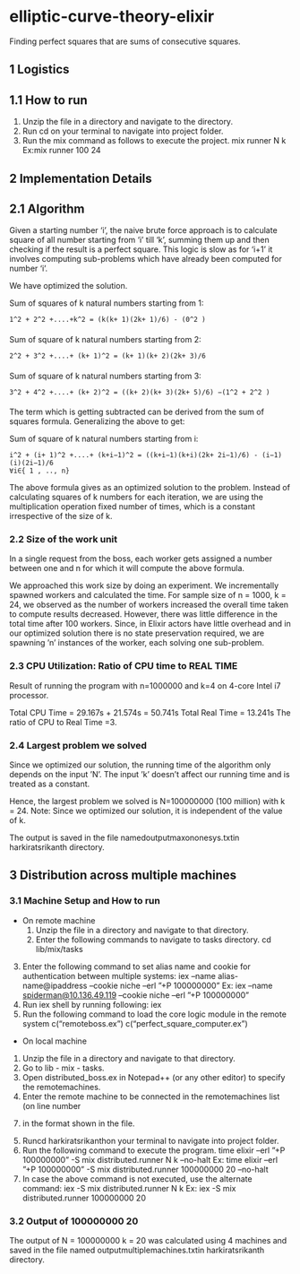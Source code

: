 # elliptic-curve-theory-elixir
Finding perfect squares that are sums of consecutive squares.


## 1 Logistics

## 1.1 How to run

1. Unzip the file in a directory and navigate to the directory.
2. Run cd on your terminal to navigate into project folder.
3. Run the mix command as follows to execute the project.
    mix runner N k
    Ex:mix runner 100 24

## 2 Implementation Details

## 2.1 Algorithm

Given a starting number ‘i’, the naive brute force approach is to calculate square of all number
starting from ‘i’ till ‘k’, summing them up and then checking if the result is a perfect square. This
logic is slow as for ‘i+1’ it involves computing sub-problems which have already been computed for
number ‘i’.

We have optimized the solution.

Sum of squares of k natural numbers starting from 1:

```
1^2 + 2^2 +....+k^2 = (k(k+ 1)(2k+ 1)/6) - (0^2 )

```
#### 

Sum of square of k natural numbers starting from 2:

```
2^2 + 3^2 +....+ (k+ 1)^2 = (k+ 1)(k+ 2)(2k+ 3)/6
```

#### 


Sum of square of k natural numbers starting from 3:

```
3^2 + 4^2 +....+ (k+ 2)^2 = ((k+ 2)(k+ 3)(2k+ 5)/6) −(1^2 + 2^2 )
```
#### 

The term which is getting subtracted can be derived from the sum of squares formula.
Generalizing the above to get:

Sum of square of k natural numbers starting from i:

```
i^2 + (i+ 1)^2 +....+ (k+i−1)^2 = ((k+i−1)(k+i)(2k+ 2i−1)/6) - (i−1)(i)(2i−1)/6
∀i∈{ 1 , .., n}
```


The above formula gives as an optimized solution to the problem. Instead of calculating squares
of k numbers for each iteration, we are using the multiplication operation fixed number of times,
which is a constant irrespective of the size of k.

### 2.2 Size of the work unit

In a single request from the boss, each worker gets assigned a number between one and n for
which it will compute the above formula.

We approached this work size by doing an experiment. We incrementally spawned workers and
calculated the time. For sample size of n = 1000, k = 24, we observed as the number of workers
increased the overall time taken to compute results decreased. However, there was little difference
in the total time after 100 workers. Since, in Elixir actors have little overhead and in our
optimized solution there is no state preservation required, we are spawning ’n’ instances of the
worker, each solving one sub-problem.


### 2.3 CPU Utilization: Ratio of CPU time to REAL TIME

Result of running the program with n=1000000 and k=4 on 4-core Intel i7 processor.

Total CPU Time = 29.167s + 21.574s = 50.741s
Total Real Time = 13.241s
The ratio of CPU to Real Time =3.

### 2.4 Largest problem we solved

Since we optimized our solution, the running time of the algorithm only depends on the input ’N’.
The input ’k’ doesn’t affect our running time and is treated as a constant.

Hence, the largest problem we solved is N=100000000 (100 million) with k = 24.
Note: Since we optimized our solution, it is independent of the value of k.

The output is saved in the file namedoutputmaxononesys.txtin harkiratsrikanth
directory.

## 3 Distribution across multiple machines

### 3.1 Machine Setup and How to run

- On remote machine
    1. Unzip the file in a directory and navigate to that directory.
    2. Enter the following commands to navigate to tasks directory.
       cd lib/mix/tasks


3. Enter the following command to set alias name and cookie for authentication between
    multiple systems:
    iex –name alias-name@ipaddress –cookie niche –erl ”+P 100000000”
    Ex: iex –name spiderman@10.136.49.119 –cookie niche –erl ”+P
    100000000”
4. Run iex shell by running following:
    iex
5. Run the following command to load the core logic module in the remote system
    c(“remoteboss.ex”)
    c(“perfect_square_computer.ex”)
- On local machine
1. Unzip the file in a directory and navigate to that directory.
2. Go to lib - mix - tasks.
3. Open distributed_boss.ex in Notepad++ (or any other editor) to specify the
remotemachines.
4. Enter the remote machine to be connected in the remotemachines list (on line number
7) in the format shown in the file.
5. Runcd harkiratsrikanthon your terminal to navigate into project folder.
6. Run the following command to execute the program.
time elixir –erl ”+P 100000000” -S mix distributed.runner N k –no-halt
Ex: time elixir –erl ”+P 100000000” -S mix distributed.runner 100000000
20 –no-halt
7. In case the above command is not executed, use the alternate command:
iex -S mix distributed.runner N k
Ex: iex -S mix distributed.runner 100000000 20

### 3.2 Output of 100000000 20

The output of N = 100000000 k = 20 was calculated using 4 machines and saved in the file named
outputmultiplemachines.txtin harkiratsrikanth directory.


